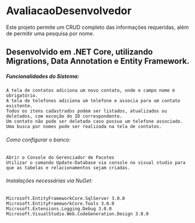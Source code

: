 # AvaliacaoDesenvolvedor
Este projeto permite um CRUD completo das informações requeridas, além de permitir uma pesquisa por nome.

## Desenvolvido em .NET Core, utilizando Migrations, Data Annotation e Entity Framework.
    
##### Funcionalidades do Sistema:
    
    A tela de contatos adiciona um novo contato, onde o campo nome é obrigatório.
    A tela de telefones adiciona um telefone e associa para um contato existente.
    Todos os itens cadastrados podem ser listados, atualizados ou deletados, com exceção do ID correspondente.
    Um contato não pode ser deletado caso possua um telefone associado.  
    Uma busca por nomes pode ser realizada na tela de contatos.
    
###### Como configurar o banco:
    Abrir o Console do Gerenciador de Pacotes
    Utilizar o comando Update-Database via console no visual studio para que as tabelas e relacionamentos sejam criadas.
    
###### Instalações necessárias via NuGet:
    Microsoft.EntityFrameworkCore.SqlServer 3.0.0
    Microsoft.EntityFrameworkCore.Tools 3.0.0
    Microsoft.Extensions.Logging.Debug 3.0.0
    Microsoft.VisualStudio.Web.CodeGeneration.Design 3.0.0
